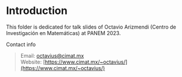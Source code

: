 # Introduction

This folder is dedicated for talk slides of Octavio Arizmendi (Centro de Investigación en Matemáticas) at PANEM 2023.

Contact info
>Email: octavius@cimat.mx \
>Website: [https://www.cimat.mx/~octavius/](https://www.cimat.mx/~octavius/)

